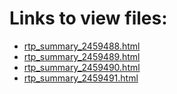 # Links to view files:

* [rtp_summary_2459488.html](https://htmlpreview.github.io/?https://github.com/HERA-Team/H5C_Notebooks/blob/main/_rtp_summary_/rtp_summary_2459488.html)
* [rtp_summary_2459489.html](https://htmlpreview.github.io/?https://github.com/HERA-Team/H5C_Notebooks/blob/main/_rtp_summary_/rtp_summary_2459489.html)
* [rtp_summary_2459490.html](https://htmlpreview.github.io/?https://github.com/HERA-Team/H5C_Notebooks/blob/main/_rtp_summary_/rtp_summary_2459490.html)
* [rtp_summary_2459491.html](https://htmlpreview.github.io/?https://github.com/HERA-Team/H5C_Notebooks/blob/main/_rtp_summary_/rtp_summary_2459491.html)